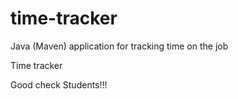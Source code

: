 # time-tracker
Java (Maven) application for tracking time on the job

Time tracker

Good check Students!!!
